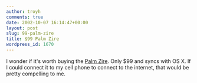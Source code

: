 ```yaml
---
author: troyh
comments: true
date: 2002-10-07 16:14:47+00:00
layout: post
slug: 99-palm-zire
title: $99 Palm Zire
wordpress_id: 1670
---
```


I wonder if it's worth buying the [Palm Zire](http://maccentral.macworld.com/news/0210/07.zire.php). Only $99 and syncs with OS X. If I could connect it to my cell phone to connect to the internet, that would be pretty compelling to me.
